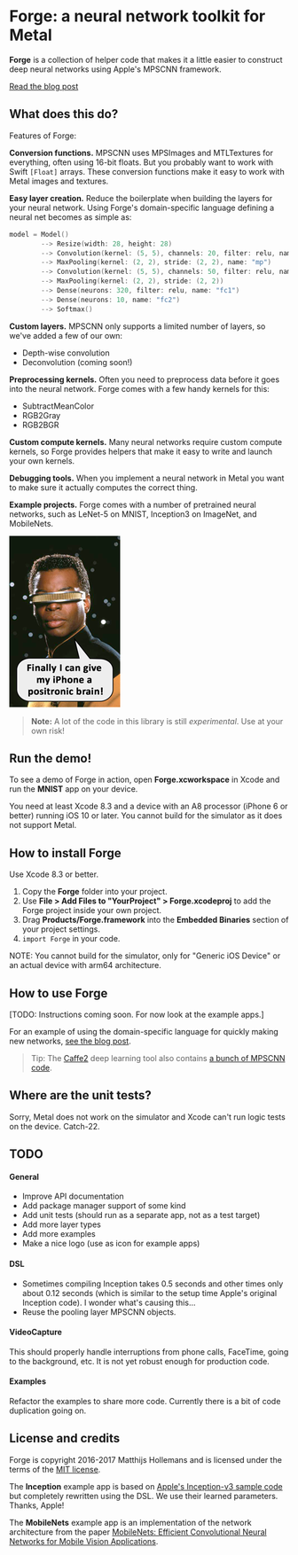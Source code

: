 # Forge: a neural network toolkit for Metal

**Forge** is a collection of helper code that makes it a little easier to construct deep neural networks using Apple's MPSCNN framework.

[Read the blog post](http://TODO)

## What does this do?

Features of Forge:

**Conversion functions.** MPSCNN uses MPSImages and MTLTextures for everything, often using 16-bit floats. But you probably want to work with Swift `[Float]` arrays. These conversion functions make it easy to work with Metal images and textures.

**Easy layer creation.** Reduce the boilerplate when building the layers for your neural network. Using Forge's domain-specific language defining a neural net becomes as simple as:

```swift
model = Model()
        --> Resize(width: 28, height: 28)
        --> Convolution(kernel: (5, 5), channels: 20, filter: relu, name: "conv1")
        --> MaxPooling(kernel: (2, 2), stride: (2, 2), name: "mp")
        --> Convolution(kernel: (5, 5), channels: 50, filter: relu, name: "conv2")
        --> MaxPooling(kernel: (2, 2), stride: (2, 2))
        --> Dense(neurons: 320, filter: relu, name: "fc1")
        --> Dense(neurons: 10, name: "fc2")
        --> Softmax()
```

**Custom layers.** MPSCNN only supports a limited number of layers, so we've added a few of our own:

- Depth-wise convolution
- Deconvolution (coming soon!)

**Preprocessing kernels.** Often you need to preprocess data before it goes into the neural network. Forge comes with a few handy kernels for this:

- SubtractMeanColor
- RGB2Gray
- RGB2BGR
	
**Custom compute kernels.** Many neural networks require custom compute kernels, so Forge provides helpers that make it easy to write and launch your own kernels.

**Debugging tools.** When you implement a neural network in Metal you want to make sure it actually computes the correct thing.

**Example projects.** Forge comes with a number of pretrained neural networks, such as LeNet-5 on MNIST, Inception3 on ImageNet, and MobileNets.

![Geordi likes it!](Geordi.png)

> **Note:** A lot of the code in this library is still *experimental*. Use at your own risk!

## Run the demo!

To see a demo of Forge in action, open **Forge.xcworkspace** in Xcode and run the **MNIST** app on your device.

You need at least Xcode 8.3 and a device with an A8 processor (iPhone 6 or better) running iOS 10 or later. You cannot build for the simulator as it does not support Metal.

## How to install Forge

Use Xcode 8.3 or better.

1. Copy the **Forge** folder into your project.
2. Use **File > Add Files to "YourProject" > Forge.xcodeproj** to add the Forge project inside your own project.
3. Drag **Products/Forge.framework** into the **Embedded Binaries** section of your project settings.
4. `import Forge` in your code.

NOTE: You cannot build for the simulator, only for "Generic iOS Device" or an actual device with arm64 architecture.

## How to use Forge

[TODO: Instructions coming soon. For now look at the example apps.]

For an example of using the domain-specific language for quickly making new networks, [see the blog post](TODO).

> Tip: The [Caffe2](http://caffe2.ai/) deep learning tool also contains [a bunch of MPSCNN code](https://github.com/caffe2/caffe2/tree/master/caffe2/contrib/mpscnn-fb). 

## Where are the unit tests?

Sorry, Metal does not work on the simulator and Xcode can't run logic tests on the device. Catch-22.

## TODO

#### General

- Improve API documentation
- Add package manager support of some kind
- Add unit tests (should run as a separate app, not as a test target)
- Add more layer types
- Add more examples
- Make a nice logo (use as icon for example apps)

#### DSL

- Sometimes compiling Inception takes 0.5 seconds and other times only about 0.12 seconds (which is similar to the setup time Apple's original Inception code). I wonder what's causing this...
- Reuse the pooling layer MPSCNN objects.

#### VideoCapture

This should properly handle interruptions from phone calls, FaceTime, going to the background, etc. It is not yet robust enough for production code.

#### Examples

Refactor the examples to share more code. Currently there is a bit of code duplication going on.

## License and credits

Forge is copyright 2016-2017 Matthijs Hollemans and is licensed under the terms of the [MIT license](LICENSE.txt).

The **Inception** example app is based on [Apple's Inception-v3 sample code](https://developer.apple.com/library/content/samplecode/MetalImageRecognition/Introduction/Intro.html) but completely rewritten using the DSL. We use their learned parameters. Thanks, Apple!

The **MobileNets** example app is an implementation of the network architecture from the paper [MobileNets: Efficient Convolutional Neural Networks for Mobile Vision Applications](https://arxiv.org/abs/1704.04861v1).

